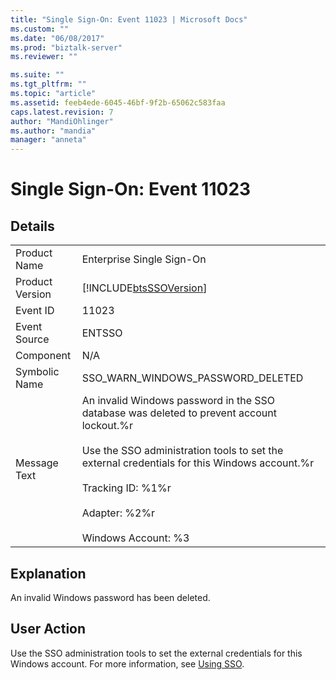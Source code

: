```yaml
---
title: "Single Sign-On: Event 11023 | Microsoft Docs"
ms.custom: ""
ms.date: "06/08/2017"
ms.prod: "biztalk-server"
ms.reviewer: ""

ms.suite: ""
ms.tgt_pltfrm: ""
ms.topic: "article"
ms.assetid: feeb4ede-6045-46bf-9f2b-65062c583faa
caps.latest.revision: 7
author: "MandiOhlinger"
ms.author: "mandia"
manager: "anneta"
---
```

# Single Sign-On: Event 11023
## Details  
  
|                 |                                                                                                                                                                                                                                                                                            |
|-----------------|--------------------------------------------------------------------------------------------------------------------------------------------------------------------------------------------------------------------------------------------------------------------------------------------|
|  Product Name   |                                                                                                                                 Enterprise Single Sign-On                                                                                                                                  |
| Product Version |                                                                                                                 [!INCLUDE[btsSSOVersion](../includes/btsssoversion-md.md)]                                                                                                                 |
|    Event ID     |                                                                                                                                           11023                                                                                                                                            |
|  Event Source   |                                                                                                                                           ENTSSO                                                                                                                                           |
|    Component    |                                                                                                                                            N/A                                                                                                                                             |
|  Symbolic Name  |                                                                                                                             SSO_WARN_WINDOWS_PASSWORD_DELETED                                                                                                                              |
|  Message Text   | An invalid Windows password in the SSO database was deleted to prevent account lockout.%r<br /><br /> Use the SSO administration tools to set the external credentials for this Windows account.%r<br /><br /> Tracking ID: %1%r<br /><br /> Adapter: %2%r<br /><br /> Windows Account: %3 |
  
## Explanation  
 An invalid Windows password has been deleted.  
  
## User Action  
 Use the SSO administration tools to set the external credentials for this Windows account. For more information, see [Using SSO](../core/using-sso.md).